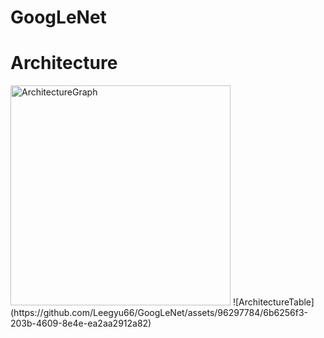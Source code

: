 # GoogLeNet

# Architecture
<img width="352" alt="ArchitectureGraph" src="https://github.com/Leegyu66/GoogLeNet/assets/96297784/a4267c44-e1b9-4a6a-b41f-dc5d3f7d4711">
![ArchitectureTable](https://github.com/Leegyu66/GoogLeNet/assets/96297784/6b6256f3-203b-4609-8e4e-ea2aa2912a82)

